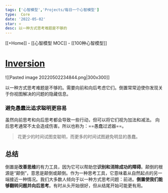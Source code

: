 ```yaml
---
tags: ['心智模型','Projects/每日一个心智模型']
type:  Core
date: '2022-05-02'
star: ⭐
desc: 以一种方式思考难题是不够的
---
```

[[+Home]] - [[心智模型 MOC]] - [[100种心智模型]]


# **[Inversion](https://fs.blog/2013/10/inversion/)**
![[Pasted image 20220502234844.png|300x300]]



以一种方式思考难题是不够的。需要向前和向后考虑它们。倒置常常迫使你发现关于你视图解决的问题的隐藏信息。


### 避免愚蠢比追求聪明更容易

虽然向前思考和向后思考都会导致一些行动，但可以将它们视为加法和减法。
向后思考通常不太会造成伤害。所以也称为：==愚蠢过滤器==。


>花更少的时间试图变聪明，而更多的时间试图避免明显的愚蠢。




## 总结
倒置是**改善思维**的有力工具，因为它可以帮助您**识别和消除成功的障碍**。颠倒的根源是“颠倒”，意思是颠倒或颠倒。作为一种思考工具，它意味着从自然起点的另一端接近一种情况。我们大多数人倾向于以一种方式思考问题：前进。**倒置使我们能够翻转问题并向后思考**。有时从头开始很好，但从结尾开始可能更有用。